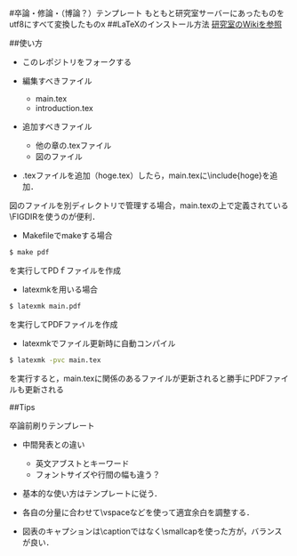 #卒論・修論・（博論？）テンプレート
もともと研究室サーバーにあったものをutf8にすべて変換したものx
##LaTeXのインストール方法
[研究室のWikiを参照](http://mizuuchi.lab.tuat.ac.jp/pukiwiki/index.php?%E3%83%97%E3%83%AD%E3%82%B0%E3%83%A9%E3%83%9F%E3%83%B3%E3%82%B0%28programming%29%2FLaTeX)

##使い方
- このレポジトリをフォークする
- 編集すべきファイル
	- main.tex 
	- introduction.tex
- 追加すべきファイル
	- 他の章の.texファイル 
	- 図のファイル

- .texファイルを追加（hoge.tex）したら，main.texに\include{hoge}を追加．

図のファイルを別ディレクトリで管理する場合，main.texの上で定義されている\FIGDIRを使うのが便利．

- Makefileでmakeする場合
```bash
$ make pdf
```
を実行してPDｆファイルを作成

- latexmkを用いる場合
```bash
$ latexmk main.pdf
```
を実行してPDFファイルを作成

- latexmkでファイル更新時に自動コンパイル
```bash
$ latexmk -pvc main.tex
```
を実行すると，main.texに関係のあるファイルが更新されると勝手にPDFファイルも更新される

##Tips

卒論前刷りテンプレート

- 中間発表との違い
	- 英文アブストとキーワード
	- フォントサイズや行間の幅も違う？

- 基本的な使い方はテンプレートに従う．
- 各自の分量に合わせて\vspaceなどを使って適宜余白を調整する．

- 図表のキャプションは\captionではなく\smallcapを使った方が，バランスが良い．
